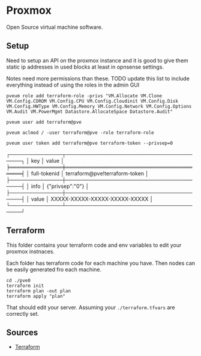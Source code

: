 # Proxmox

Open Source virtual machine software.

## Setup

Need to setup an API on the proxmox instance and it is good to give them static ip addresses in used blocks at least in opnsense settings.

Notes need more permissions than these. TODO update this list to include everything instead of using the roles in the admin GUI
```
pveum role add terraform-role -privs "VM.Allocate VM.Clone VM.Config.CDROM VM.Config.CPU VM.Config.Cloudinit VM.Config.Disk VM.Config.HWType VM.Config.Memory VM.Config.Network VM.Config.Options VM.Audit VM.PowerMgmt Datastore.AllocateSpace Datastore.Audit"

pveum user add terraform@pve

pveum aclmod / -user terraform@pve -role terraform-role

pveum user token add terraform@pve terraform-token --privsep=0
```

┌──────────────┬──────────────────────────────────────┐
│ key          │ value                                │
╞══════════════╪══════════════════════════════════════╡
│ full-tokenid │ terraform@pve!terraform-token        │
├──────────────┼──────────────────────────────────────┤
│ info         │ {"privsep":"0"}                      │
├──────────────┼──────────────────────────────────────┤
│ value        │ XXXXX-XXXXX-XXXXX-XXXXX-XXXXX        │
└──────────────┴──────────────────────────────────────┘

## Terraform

This folder contains your terraform code and env variables to edit your proxmox instnaces.

Each folder has terraform code for each machine you have. Then nodes can be easily generated fro each machine.

```
cd ./pve0
terraform init
terraform plan -out plan
terraform apply "plan"
```

That should edit your server. Assuming your `./terraform.tfvars` are correctly set.

## Sources

- [Terraform](https://registry.terraform.io/providers/Terraform-for-Proxmox/proxmox/latest/docs)

